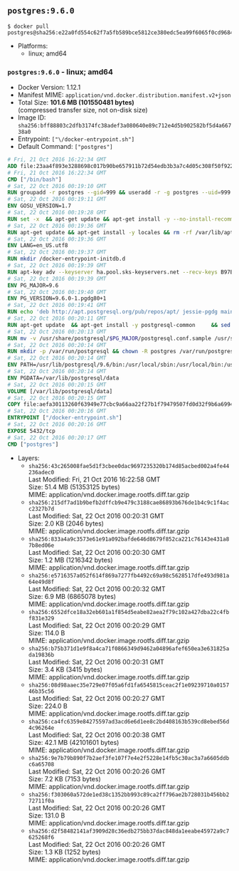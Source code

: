 ## `postgres:9.6.0`

```console
$ docker pull postgres@sha256:e22a0fd554c62f7a5fb589bce5812ce380edc5ea99f6065f0cd9684ecec4fb12
```

-	Platforms:
	-	linux; amd64

### `postgres:9.6.0` - linux; amd64

-	Docker Version: 1.12.1
-	Manifest MIME: `application/vnd.docker.distribution.manifest.v2+json`
-	Total Size: **101.6 MB (101550481 bytes)**  
	(compressed transfer size, not on-disk size)
-	Image ID: `sha256:bff88803c2dfb3174fc38adef3a080640e89c712e4d5b902582bf5d4a66738a0`
-	Entrypoint: `["\/docker-entrypoint.sh"]`
-	Default Command: `["postgres"]`

```dockerfile
# Fri, 21 Oct 2016 16:22:34 GMT
ADD file:23aa4f893e3288698c017b90be657911b72d54edb3b3a7c4d05c308f50f9228f in / 
# Fri, 21 Oct 2016 16:22:34 GMT
CMD ["/bin/bash"]
# Sat, 22 Oct 2016 00:19:10 GMT
RUN groupadd -r postgres --gid=999 && useradd -r -g postgres --uid=999 postgres
# Sat, 22 Oct 2016 00:19:11 GMT
ENV GOSU_VERSION=1.7
# Sat, 22 Oct 2016 00:19:28 GMT
RUN set -x 	&& apt-get update && apt-get install -y --no-install-recommends ca-certificates wget && rm -rf /var/lib/apt/lists/* 	&& wget -O /usr/local/bin/gosu "https://github.com/tianon/gosu/releases/download/$GOSU_VERSION/gosu-$(dpkg --print-architecture)" 	&& wget -O /usr/local/bin/gosu.asc "https://github.com/tianon/gosu/releases/download/$GOSU_VERSION/gosu-$(dpkg --print-architecture).asc" 	&& export GNUPGHOME="$(mktemp -d)" 	&& gpg --keyserver ha.pool.sks-keyservers.net --recv-keys B42F6819007F00F88E364FD4036A9C25BF357DD4 	&& gpg --batch --verify /usr/local/bin/gosu.asc /usr/local/bin/gosu 	&& rm -r "$GNUPGHOME" /usr/local/bin/gosu.asc 	&& chmod +x /usr/local/bin/gosu 	&& gosu nobody true 	&& apt-get purge -y --auto-remove ca-certificates wget
# Sat, 22 Oct 2016 00:19:36 GMT
RUN apt-get update && apt-get install -y locales && rm -rf /var/lib/apt/lists/* 	&& localedef -i en_US -c -f UTF-8 -A /usr/share/locale/locale.alias en_US.UTF-8
# Sat, 22 Oct 2016 00:19:36 GMT
ENV LANG=en_US.utf8
# Sat, 22 Oct 2016 00:19:37 GMT
RUN mkdir /docker-entrypoint-initdb.d
# Sat, 22 Oct 2016 00:19:39 GMT
RUN apt-key adv --keyserver ha.pool.sks-keyservers.net --recv-keys B97B0AFCAA1A47F044F244A07FCC7D46ACCC4CF8
# Sat, 22 Oct 2016 00:19:39 GMT
ENV PG_MAJOR=9.6
# Sat, 22 Oct 2016 00:19:40 GMT
ENV PG_VERSION=9.6.0-1.pgdg80+1
# Sat, 22 Oct 2016 00:19:41 GMT
RUN echo 'deb http://apt.postgresql.org/pub/repos/apt/ jessie-pgdg main' $PG_MAJOR > /etc/apt/sources.list.d/pgdg.list
# Sat, 22 Oct 2016 00:20:11 GMT
RUN apt-get update 	&& apt-get install -y postgresql-common 	&& sed -ri 's/#(create_main_cluster) .*$/\1 = false/' /etc/postgresql-common/createcluster.conf 	&& apt-get install -y 		postgresql-$PG_MAJOR=$PG_VERSION 		postgresql-contrib-$PG_MAJOR=$PG_VERSION 	&& rm -rf /var/lib/apt/lists/*
# Sat, 22 Oct 2016 00:20:13 GMT
RUN mv -v /usr/share/postgresql/$PG_MAJOR/postgresql.conf.sample /usr/share/postgresql/ 	&& ln -sv ../postgresql.conf.sample /usr/share/postgresql/$PG_MAJOR/ 	&& sed -ri "s!^#?(listen_addresses)\s*=\s*\S+.*!\1 = '*'!" /usr/share/postgresql/postgresql.conf.sample
# Sat, 22 Oct 2016 00:20:14 GMT
RUN mkdir -p /var/run/postgresql && chown -R postgres /var/run/postgresql
# Sat, 22 Oct 2016 00:20:14 GMT
ENV PATH=/usr/lib/postgresql/9.6/bin:/usr/local/sbin:/usr/local/bin:/usr/sbin:/usr/bin:/sbin:/bin
# Sat, 22 Oct 2016 00:20:14 GMT
ENV PGDATA=/var/lib/postgresql/data
# Sat, 22 Oct 2016 00:20:15 GMT
VOLUME [/var/lib/postgresql/data]
# Sat, 22 Oct 2016 00:20:15 GMT
COPY file:aefa30113260f63949e77cbc9a66aa22f27b1f79479507fd0d32f9b6a6994d69 in / 
# Sat, 22 Oct 2016 00:20:16 GMT
ENTRYPOINT ["/docker-entrypoint.sh"]
# Sat, 22 Oct 2016 00:20:16 GMT
EXPOSE 5432/tcp
# Sat, 22 Oct 2016 00:20:17 GMT
CMD ["postgres"]
```

-	Layers:
	-	`sha256:43c265008fae5d1f3cbee0dac9697235320b174d85acbed002a4fe44236adec0`  
		Last Modified: Fri, 21 Oct 2016 16:22:58 GMT  
		Size: 51.4 MB (51353125 bytes)  
		MIME: application/vnd.docker.image.rootfs.diff.tar.gzip
	-	`sha256:215df7ad1b9befb2dffcb9e479c3188cae86893b676de1b4c9c1f4acc2327b7d`  
		Last Modified: Sat, 22 Oct 2016 00:20:31 GMT  
		Size: 2.0 KB (2046 bytes)  
		MIME: application/vnd.docker.image.rootfs.diff.tar.gzip
	-	`sha256:833a4a9c3573e61e91a092bafde646d8679f852ca221c76143e431a87b8ed06e`  
		Last Modified: Sat, 22 Oct 2016 00:20:30 GMT  
		Size: 1.2 MB (1216342 bytes)  
		MIME: application/vnd.docker.image.rootfs.diff.tar.gzip
	-	`sha256:e5716357a052f614f869a7277fb4492c69a98c5628517dfe493d981a64e49d8f`  
		Last Modified: Sat, 22 Oct 2016 00:20:32 GMT  
		Size: 6.9 MB (6865078 bytes)  
		MIME: application/vnd.docker.image.rootfs.diff.tar.gzip
	-	`sha256:6552dfce18a32eb601a1f854d5eabe82aea2f79c102a427dba22c4fbf831e329`  
		Last Modified: Sat, 22 Oct 2016 00:20:29 GMT  
		Size: 114.0 B  
		MIME: application/vnd.docker.image.rootfs.diff.tar.gzip
	-	`sha256:b75b371d1e9f8a4ca71f0866349d9462a04896afef650ea3e631825ada19836b`  
		Last Modified: Sat, 22 Oct 2016 00:20:31 GMT  
		Size: 3.4 KB (3415 bytes)  
		MIME: application/vnd.docker.image.rootfs.diff.tar.gzip
	-	`sha256:08d98aaec35e729e07f05a6fd1fa6545815ceac2f1e09239710a015746b35c56`  
		Last Modified: Sat, 22 Oct 2016 00:20:27 GMT  
		Size: 224.0 B  
		MIME: application/vnd.docker.image.rootfs.diff.tar.gzip
	-	`sha256:ca4fc6359e84275597ad3acd6e6d1ee8c2bd408163b539cd8ebed56d4c96264e`  
		Last Modified: Sat, 22 Oct 2016 00:20:38 GMT  
		Size: 42.1 MB (42101601 bytes)  
		MIME: application/vnd.docker.image.rootfs.diff.tar.gzip
	-	`sha256:9e7b79b890f7b2aef3fe107f7e4e2f5228e14fb5c30ac3a7a6605ddbc6a65708`  
		Last Modified: Sat, 22 Oct 2016 00:20:26 GMT  
		Size: 7.2 KB (7153 bytes)  
		MIME: application/vnd.docker.image.rootfs.diff.tar.gzip
	-	`sha256:f303060a572de1ed38c1352bb993c89ca2ff796ae2b728031b456bb272711f0a`  
		Last Modified: Sat, 22 Oct 2016 00:20:26 GMT  
		Size: 131.0 B  
		MIME: application/vnd.docker.image.rootfs.diff.tar.gzip
	-	`sha256:d2f58482141af3909d28c36edb275bb37dac848da1eeabe45972a9c7625268f6`  
		Last Modified: Sat, 22 Oct 2016 00:20:26 GMT  
		Size: 1.3 KB (1252 bytes)  
		MIME: application/vnd.docker.image.rootfs.diff.tar.gzip
